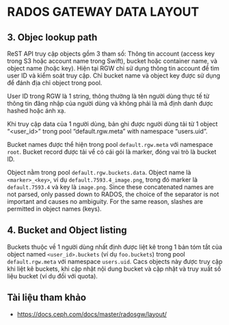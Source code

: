 # RADOS GATEWAY DATA LAYOUT

## 3. Objec lookup path
ReST API truy cập objects gồm 3 tham số: Thông tin account (access key trong S3 hoặc account name trong Swift), bucket hoặc container name, và object name (hoặc key). Hiện tại RGW chỉ sử dụng thông tin account để tìm user ID và kiểm soát truy cập. Chỉ bucket name và object key được sử dụng để đánh địa chỉ object trong pool.

User ID trong RGW là 1 string, thông thường là tên người dùng thực tế từ thông tin đăng nhập của người dùng và không phải là mã định danh được hashed hoặc ánh xạ.

Khi truy cập data của 1 người dùng, bản ghi được người dùng tải từ 1 object “<user_id>” trong pool “default.rgw.meta” with namespace “users.uid”.

Bucket names được thể hiện trong pool `default.rgw.meta` với namespace `root`. Bucket record được tải vể có cái gói là marker, đóng vai trò là bucket ID.

Object nằm trong pool `default.rgw.buckets.data`. Object name là `<marker>_<key>`, ví dụ `default.7593.4_image.png`, trong đó marker là `default.7593.4`  và key là `image.png`. Since these concatenated names are not parsed, only passed down to RADOS, the choice of the separator is not important and causes no ambiguity. For the same reason, slashes are permitted in object names (keys).

## 4. Bucket and Object listing

Buckets thuộc về 1 người dùng nhất định được liệt kê trong 1 bản tóm tắt của object named `<user_id>.buckets` (ví dụ `foo.buckets`) trong pool `default.rgw.meta` với namespace `users.uid`. Cacs objects này được truy cập khi liệt kê buckets, khi cập nhật nội dung bucket và cập nhật và truy xuất số liệu bucket (ví dụ đối với quota).

## Tài liệu tham khảo
- https://docs.ceph.com/docs/master/radosgw/layout/
